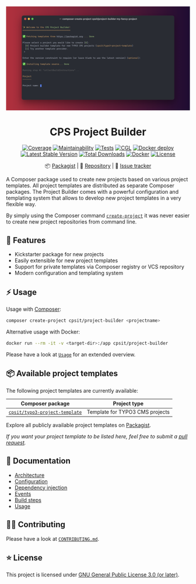 <div align="center">

![Logo](docs/assets/header.svg)

# CPS Project Builder

[![Coverage](https://codecov.io/gh/CPS-IT/Project-Builder/branch/develop/graph/badge.svg?token=u5Clk9nd9Q)](https://codecov.io/gh/CPS-IT/Project-Builder)
[![Maintainability](https://api.codeclimate.com/v1/badges/a84923d4d61c50561186/maintainability)](https://codeclimate.com/github/CPS-IT/project-builder/maintainability)
[![Tests](https://github.com/CPS-IT/project-builder/actions/workflows/tests.yaml/badge.svg)](https://github.com/CPS-IT/project-builder/actions/workflows/tests.yaml)
[![CGL](https://github.com/CPS-IT/project-builder/actions/workflows/cgl.yaml/badge.svg)](https://github.com/CPS-IT/project-builder/actions/workflows/cgl.yaml)
[![Docker deploy](https://github.com/CPS-IT/project-builder/actions/workflows/docker.yaml/badge.svg)](https://github.com/CPS-IT/project-builder/actions/workflows/docker.yaml)
[![Latest Stable Version](http://poser.pugx.org/cpsit/project-builder/v)](https://packagist.org/packages/cpsit/project-builder)
[![Total Downloads](http://poser.pugx.org/cpsit/project-builder/downloads)](https://packagist.org/packages/cpsit/project-builder)
[![Docker](https://img.shields.io/docker/v/cpsit/project-builder?label=docker&sort=semver)](https://hub.docker.com/r/cpsit/project-builder)
[![License](http://poser.pugx.org/cpsit/project-builder/license)](LICENSE)

📦&nbsp;[Packagist](https://packagist.org/packages/cpsit/project-builder) |
💾&nbsp;[Repository](https://github.com/CPS-IT/project-builder) |
🐛&nbsp;[Issue tracker](https://github.com/CPS-IT/project-builder/issues)

</div>

A Composer package used to create new projects based on various project templates.
All project templates are distributed as separate Composer packages. The Project Builder
comes with a powerful configuration and templating system that allows to develop new
project templates in a very flexible way.

By simply using the Composer command [`create-project`][1] it was never easier to create
new project repositories from command line.

## 🚀 Features

* Kickstarter package for new projects
* Easily extensible for new project templates
* Support for private templates via Composer registry or VCS repository
* Modern configuration and templating system

## ⚡ Usage

Usage with [Composer][2]:

```bash
composer create-project cpsit/project-builder <projectname>
```

Alternative usage with Docker:

```bash
docker run --rm -it -v <target-dir>:/app cpsit/project-builder
```

Please have a look at [`Usage`](docs/usage.md) for an extended overview.

## 📦 Available project templates

The following project templates are currently available:

| Composer package                    | Project type                    |
|-------------------------------------|---------------------------------|
| [`cpsit/typo3-project-template`][3] | Template for TYPO3 CMS projects |

Explore all publicly available project templates on [Packagist][4].

_If you want your project template to be listed here, feel free to submit a
[pull request][5]._

## 📖 Documentation

- [Architecture](docs/architecture.md)
- [Configuration](docs/configuration.md)
- [Dependency injection](docs/dependency-injection.md)
- [Events](docs/events.md)
- [Build steps](docs/build-steps.md)
- [Usage](docs/usage.md)

## 🧑‍💻 Contributing

Please have a look at [`CONTRIBUTING.md`](CONTRIBUTING.md).

## ⭐ License

This project is licensed under [GNU General Public License 3.0 (or later)](LICENSE).

[1]: https://getcomposer.org/doc/03-cli.md#create-project
[2]: https://getcomposer.org/
[3]: https://github.com/CPS-IT/typo3-project-template
[4]: https://packagist.org/?type=project-builder-template
[5]: https://github.com/CPS-IT/project-builder/pulls
